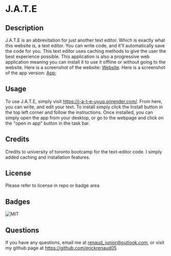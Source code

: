 # J.A.T.E

## Description

J.A.T.E is an abbrevitation for just another text editor. Which is exactly what this website is, a text editor. You can write code, and it'll automatically save the code for you. This text editor uses caching methods to give the user the best experience possible. This application is also a progressive web application meaning you can install it to use it offline or without going to the website. Here is a screenshot of the website: [Website](screenshots/websiste.jpeg). Here is a screenshot of the app version: [App](screenshots/app.jpeg);

## Usage

To use J.A.T.E, simply visit https://j-a-t-e-uyuq.onrender.com/. From here, you can write, and edit your text. To install simply click the Install button in the top left corner and follow the instructions. Once installed, you can simply open the app from your desktop, or go to the webpage and click on the "open in app" button in the task bar.

## Credits

Credits to university of toronto bootcamp for the text-editor code. I simply added caching and installation features.

## License
Please refer to license in repo or badge area

## Badges
![MIT](https://img.shields.io/badge/license-MIT-blue)

## Questions 

If you have any questions, email me at renaud_junior@outlook.com, or visit my github page at https://github.com/erickrenaud05
